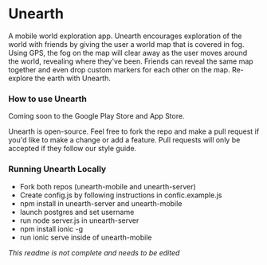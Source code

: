 # Unearth

A mobile world exploration app.  Unearth encourages exploration of the world with friends by giving the user a world map that is covered in fog.  Using GPS, the fog on the map will clear away as the user moves around the world, revealing where they've been.  Friends can reveal the same map together and even drop custom markers for each other on the map.  Re-explore the earth with Unearth.

### How to use Unearth


Coming soon to the Google Play Store and App Store.

Unearth is open-source.  Feel free to fork the repo and make a pull request if you'd like to make a change or add a feature.  Pull requests will only be accepted if they follow our style guide.

### Running Unearth Locally

- Fork both repos (unearth-mobile and unearth-server)
- Create config.js by following instructions in confic.example.js
- npm install in unearth-server and unearth-mobile
- launch postgres and set username
- run node server.js in unearth-server
- npm install ionic -g
- run ionic serve inside of unearth-mobile

*This readme is not complete and needs to be edited*
